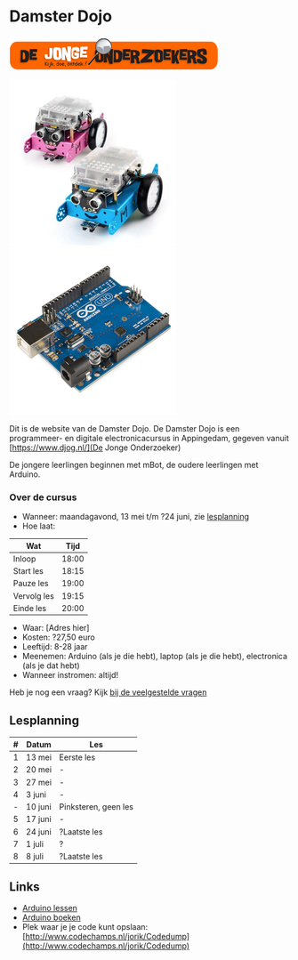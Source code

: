 # Damster Dojo

![DJOG logo](plaatjes/Djog.png)

<img src="plaatjes/mbots.jpg" alt="mBots" width="300" height="300">
<img src="plaatjes/arduino.jpg" alt="Arduino" width="300" height="300">

Dit is de website van de Damster Dojo. De Damster Dojo is een 
programmeer- en digitale electronicacursus in Appingedam, gegeven vanuit
[https://www.djog.nl/](De Jonge Onderzoeker)

De jongere leerlingen beginnen met mBot, de oudere leerlingen met Arduino.

### Over de cursus

 * Wanneer: maandagavond, 13 mei t/m ?24 juni, zie [lesplanning](lesplanning.md)
 * Hoe laat: 

Wat         | Tijd
------------|------
Inloop      | 18:00
Start les   | 18:15
Pauze les   | 19:00
Vervolg les | 19:15
Einde les   | 20:00

 * Waar: [Adres hier]
 * Kosten: ?27,50 euro
 * Leeftijd: 8-28 jaar
 * Meenemen: Arduino (als je die hebt), laptop (als je die hebt), electronica (als je dat hebt)
 * Wanneer instromen: altijd!

Heb je nog een vraag? Kijk [bij de veelgestelde vragen](faq.md)

## Lesplanning

#|Datum|Les
-|---|---
1|13 mei|Eerste les 
2|20 mei|-
3|27 mei|-
4|3 juni|-
-|10 juni|Pinksteren, geen les
5|17 juni|-
6|24 juni|?Laatste les
7|1 juli|?
8|8 juli|?Laatste les

## Links 

 * [Arduino lessen](https://github.com/richelbilderbeek/arduino_voor_jonge_tieners/tree/master/hoofdstukken)
 * [Arduino boeken](https://github.com/richelbilderbeek/arduino_voor_jonge_tieners/tree/master/boeken)
 * Plek waar je je code kunt opslaan: [http://www.codechamps.nl/jorik/Codedump](http://www.codechamps.nl/jorik/Codedump)

